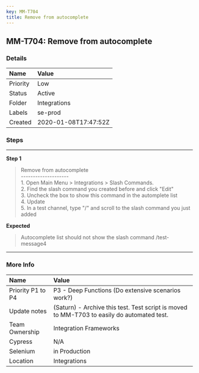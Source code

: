 ```yaml
---
key: MM-T704
title: Remove from autocomplete
---
```


## MM-T704: Remove from autocomplete

### Details

| Name     | Value                |
| :------- | :------------------- |
| Priority | Low                  |
| Status   | Active               |
| Folder   | Integrations         |
| Labels   | se-prod              |
| Created  | 2020-01-08T17:47:52Z |

### Steps

<hr/>

**Step 1**

> <article>Remove from autocomplete<br />--------------------<br />1. Open Main Menu &gt; Integrations &gt; Slash Commands.<br />2. Find the slash command you created before and click &quot;Edit&quot;<br />3. Uncheck the box to show this command in the automplete list<br />4. Update<br />5. In a test channel, type &quot;/&quot; and scroll to the slash command you just added</article>

**Expected**

> <article>Autocomplete list should not show the slash command /test-message4</article>

<hr/>

### More Info

| Name              | Value                                                                                      |
| :---------------- | :----------------------------------------------------------------------------------------- |
| Priority P1 to P4 | P3 - Deep Functions (Do extensive scenarios work?)                                         |
| Update notes      | (Saturn) - Archive this test. Test script is moved to MM-T703 to easily do automated test. |
| Team Ownership    | Integration Frameworks                                                                     |
| Cypress           | N/A                                                                                        |
| Selenium          | in Production                                                                              |
| Location          | Integrations                                                                               |
